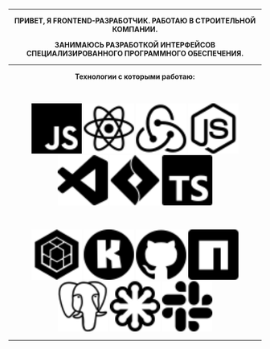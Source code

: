 <div align='center'>
  
---
  
__ПРИВЕТ, Я FRONTEND-РАЗРАБОТЧИК. РАБОТАЮ В СТРОИТЕЛЬНОЙ КОМПАНИИ.__
 
__ЗАНИМАЮСЬ РАЗРАБОТКОЙ ИНТЕРФЕЙСОВ СПЕЦИАЛИЗИРОВАННОГО ПРОГРАММНОГО ОБЕСПЕЧЕНИЯ.__

---

  
__Технологии с которыми работаю:__ 
  
<br/>
  
<img src ='javascript.svg' alt='javascript' width='100'/>   <img src = 'react.svg' alt='react' width='100'> <img src = 'redux.svg' alt='redux' width='100'> <img src = 'nodedotjs.svg' alt='node.js' width='100'> <img src = 'visualstudiocode.svg' alt='vscode' width='100'> <img src = 'jirasoftware.svg' alt='jira' width='100'> <img src = 'typescript.svg' alt='typescript' width='100'>
  
<br/>
  
<img src = 'sequelize.svg' alt='sequelize' width='100'> <img src = 'konva.svg' alt='konva' width='100'> <img src = 'github.svg' alt='github' width='100'>  <img src = 'npm.svg' alt='npm' width='100'> <img src = 'postgresql.svg' alt='postgres' width='100'>  <img src = 'svg.svg' alt='svg' width='100'> <img src = 'slack.svg' alt='slack' width='100'>

---
